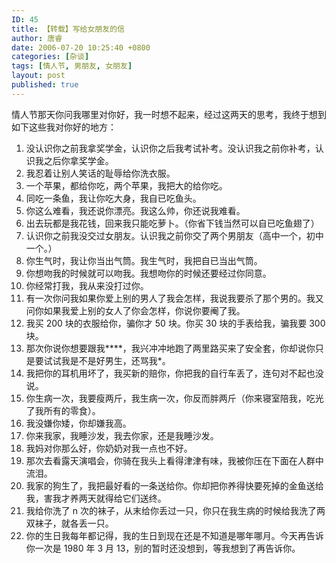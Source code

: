 ```yaml
---
ID: 45
title: 【转载】写给女朋友的信
author: 唐睿
date: 2006-07-20 10:25:40 +0800
categories: [杂谈]
tags: [情人节, 男朋友, 女朋友]
layout: post
published: true
---
```


情人节那天你问我哪里对你好，我一时想不起来，经过这两天的思考，我终于想到如下这些我对你好的地方：

1. 没认识你之前我拿奖学金，认识你之后我考试补考。没认识我之前你补考，认识我之后你拿奖学金。
2. 我忍着让别人笑话的耻辱给你洗衣服。
3. 一个苹果，都给你吃，两个苹果，我把大的给你吃。
4. 同吃一条鱼，我让你吃大身，我自已吃鱼头。
5. 你这么难看，我还说你漂亮。我这么帅，你还说我难看。
6. 出去玩都是我花钱，回来我只能吃萝卜。（你省下钱当然可以自已吃鱼翅了）
7. 认识你之前我没交过女朋友。认识我之前你交了两个男朋友（高中一个，初中一个。）
8. 你生气时，我让你当出气筒。我生气时，我把自已当出气筒。
9. 你想吻我的时候就可以吻我。我想吻你的时候还要经过你同意。
10. 你经常打我，我从来没打过你。
11. 有一次你问我如果你爱上别的男人了我会怎样，我说我要杀了那个男的。我又问你如果我爱上别的女人了你会怎样，你说你要阉了我。
12. 我买 200 块的衣服给你，骗你才 50 块。你买 30 块的手表给我，骗我要 300 块。
13. 那次你说你想要跟我****，我兴冲冲地跑了两里路买来了安全套，你却说你只是要试试我是不是好男生，还骂我*。
14. 我把你的耳机用坏了，我买新的赔你，你把我的自行车丢了，连句对不起也没说。
15. 你生病一次，我要瘦两斤，我生病一次，你反而胖两斤（你来寝室陪我，吃光了我所有的零食）。
16. 我没嫌你矮，你却嫌我高。
17. 你来我家，我睡沙发，我去你家，还是我睡沙发。
18. 我妈对你那么好，你奶奶对我一点也不好。
19. 那次去看露天演唱会，你骑在我头上看得津津有味，我被你压在下面在人群中流泪。
20. 我家的狗生了，我把最好看的一条送给你。你却把你养得快要死掉的金鱼送给我，害我才养两天就得给它们送终。
21. 我给你洗了 n 次的袜子，从末给你丢过一只，你只在我生病的时候给我洗了两双袜子，就各丢一只。
22. 你的生日我每年都记得，我的生日到现在还是不知道是哪年哪月。今天再告诉你一次是 1980 年 3 月 13，别的暂时还没想到，等我想到了再告诉你。
